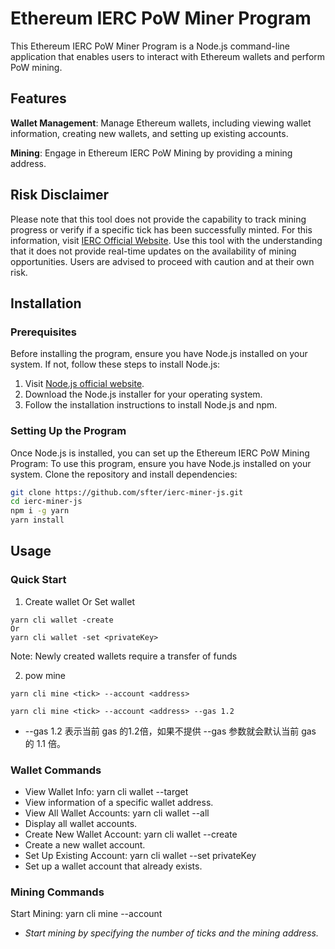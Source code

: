 # Ethereum IERC PoW Miner Program

This Ethereum IERC PoW Miner Program is a Node.js command-line application that enables users to interact with Ethereum wallets and perform PoW mining.

## Features

**Wallet Management**: Manage Ethereum wallets, including viewing wallet information, creating new wallets, and setting up existing accounts.

**Mining**: Engage in Ethereum IERC PoW Mining by providing a mining address.

## Risk Disclaimer

Please note that this tool does not provide the capability to track mining progress or verify if a specific tick has been successfully minted. For this information, visit [IERC Official Website](https://ierc20.com). Use this tool with the understanding that it does not provide real-time updates on the availability of mining opportunities. Users are advised to proceed with caution and at their own risk.

## Installation

### Prerequisites

Before installing the program, ensure you have Node.js installed on your system. If not, follow these steps to install Node.js:

1. Visit [Node.js official website](https://nodejs.org/).
2. Download the Node.js installer for your operating system.
3. Follow the installation instructions to install Node.js and npm.

### Setting Up the Program

Once Node.js is installed, you can set up the Ethereum IERC PoW Mining Program:
To use this program, ensure you have Node.js installed on your system. Clone the repository and install dependencies:

```bash
git clone https://github.com/sfter/ierc-miner-js.git
cd ierc-miner-js
npm i -g yarn
yarn install
```

## Usage

### Quick Start

1. Create wallet Or Set wallet

```shell
yarn cli wallet -create
Or
yarn cli wallet -set <privateKey>
```

Note: Newly created wallets require a transfer of funds

2. pow mine

```shell
yarn cli mine <tick> --account <address>
```

```shell
yarn cli mine <tick> --account <address> --gas 1.2
```

-  --gas 1.2 表示当前 gas 的1.2倍，如果不提供 --gas 参数就会默认当前 gas 的 1.1 倍。


### Wallet Commands

- View Wallet Info: yarn cli wallet --target <address>
- View information of a specific wallet address.
- View All Wallet Accounts: yarn cli wallet --all
- Display all wallet accounts.
- Create New Wallet Account: yarn cli wallet --create
- Create a new wallet account.
- Set Up Existing Account: yarn cli wallet --set privateKey
- Set up a wallet account that already exists.

### Mining Commands

Start Mining: yarn cli mine <tick> --account <address>

- Start mining by specifying the number of ticks and the mining address.
